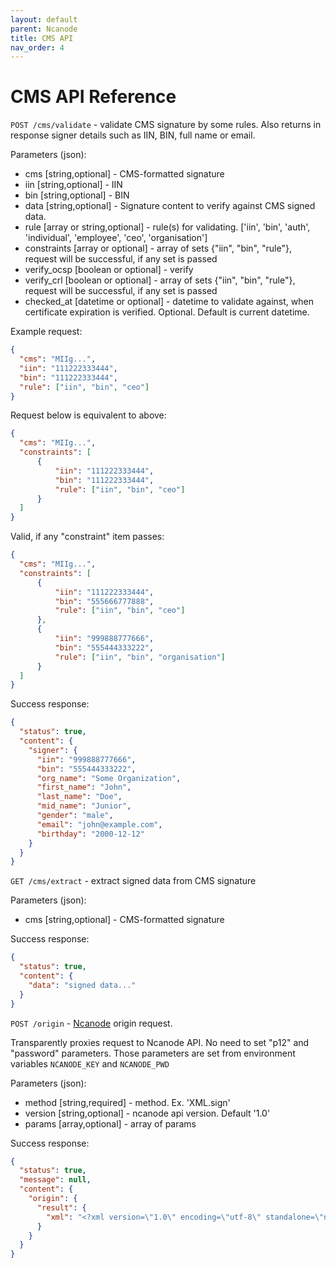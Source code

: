 ```yaml
---
layout: default
parent: Ncanode
title: CMS API
nav_order: 4
---
```


CMS API Reference
=============

`POST /cms/validate` - validate CMS signature by some rules.
Also returns in response signer details such as IIN, BIN, full name or email.

Parameters (json):
- cms [string,optional] - CMS-formatted signature
- iin [string,optional] - IIN
- bin [string,optional] - BIN
- data [string,optional] - Signature content to verify against CMS signed data.
- rule [array or string,optional] - rule(s) for validating. ['iin', 'bin', 'auth', 'individual', 'employee', 'ceo', 'organisation']
- constraints [array or optional] - array of sets {"iin", "bin", "rule"}, request will be successful, if any set is passed
- verify_ocsp [boolean or optional] - verify
- verify_crl [boolean or optional] - array of sets {"iin", "bin", "rule"}, request will be successful, if any set is passed
- checked_at [datetime or optional] - datetime to validate against, when certificate expiration is verified. Optional. Default is current datetime.

Example request:
```json
{
  "cms": "MIIg...",
  "iin": "111222333444",
  "bin": "111222333444",
  "rule": ["iin", "bin", "ceo"]
}
```

Request below is equivalent to above:
```json
{
  "cms": "MIIg...",
  "constraints": [
      {
          "iin": "111222333444",
          "bin": "111222333444",
          "rule": ["iin", "bin", "ceo"]
      }
  ]
}
```

Valid, if any "constraint" item passes:
```json
{
  "cms": "MIIg...",
  "constraints": [
      {
          "iin": "111222333444",
          "bin": "555666777888",
          "rule": ["iin", "bin", "ceo"]
      },
      {
          "iin": "999888777666",
          "bin": "555444333222",
          "rule": ["iin", "bin", "organisation"]
      }
  ]
}
```

Success response:
```json
{
  "status": true,
  "content": {
    "signer": {
      "iin": "999888777666",
      "bin": "555444333222",
      "org_name": "Some Organization",
      "first_name": "John",
      "last_name": "Doe",
      "mid_name": "Junior",
      "gender": "male",
      "email": "john@example.com",
      "birthday": "2000-12-12"
    }
  }
}
```

`GET /cms/extract` - extract signed data from CMS signature

Parameters (json):
- cms [string,optional] - CMS-formatted signature

Success response:
```json
{
  "status": true,
  "content": {
    "data": "signed data..."
  }
}
```

`POST /origin` - [Ncanode](https://ncanode.kz/) origin request.

Transparently proxies request to Ncanode API.
No need to set "p12" and "password" parameters.
Those parameters are set from environment variables `NCANODE_KEY` and `NCANODE_PWD`

Parameters (json):
- method [string,required] - method. Ex. 'XML.sign'
- version [string,optional] - ncanode api version. Default '1.0'
- params [array,optional] - array of params

Success response:
```json
{
  "status": true,
  "message": null,
  "content": {
    "origin": {
      "result": {
        "xml": "<?xml version=\"1.0\" encoding=\"utf-8\" standalone=\"no\"?><root><name>NCANode</name><ds:Signature xmlns:ds=\"http://www.w3.org/2000/09/xmldsig#\">\r\n<ds:SignedInfo>\r\n<ds:CanonicalizationMethod Algorithm=\"http://www.w3.org/TR/2001/REC-xml-c14n-20010315\"/>\r\n<ds:SignatureMethod Algorithm=\"http://www.w3.org/2001/04/xmldsig-more#rsa-sha256\"/>\r\n<ds:Reference URI=\"\">\r\n<ds:Transforms>\r\n<ds:Transform Algorithm=\"http://www.w3.org/2000/09/xmldsig#enveloped-signature\"/>\r\n<ds:Transform Algorithm=\"http://www.w3.org/TR/2001/REC-xml-c14n-20010315#WithComments\"/>\r\n</ds:Transforms>\r\n<ds:DigestMethod Algorithm=\"http://www.w3.org/2001/04/xmlenc#sha256\"/>\r\n<ds:DigestValue>ybvg7uzrmIoa6Q02yU8BiLjYNl64fr+yXCtg0kHwdv4=</ds:DigestValue>\r\n</ds:Reference>\r\n</ds:SignedInfo>\r\n<ds:SignatureValue>\r\niSO1UrZLWBsiMAybQEkgvz7VgGjfmixA==\r\n</ds:SignatureValue>\r\n<ds:KeyInfo>\r\n<ds:X509Data>\r\n<ds:X509Certificate>\r\nLCt2q\r\n</ds:X509Certificate>\r\n</ds:X509Data>\r\n</ds:KeyInfo>\r\n</ds:Signature></root>"
      }
    }
  }
}
```